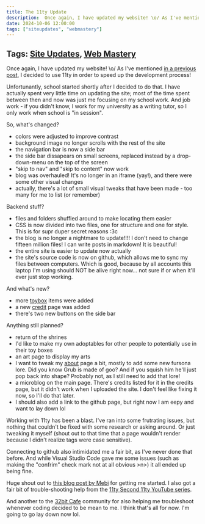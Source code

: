 ```yaml
---
title: The 11ty Update
description:  Once again, I have updated my website! \o/ As I've mentioned in a previous post, I decided to use 11ty in order to speed up the development process! 
date: 2024-10-06 12:00:00
tags: ["siteupdates", "webmastery"]
---
```

## Tags: [Site Updates](/blog/tag/site-updates), [Web Mastery](/blog/tag/web-mastery)
Once again, I have updated my website! \o/ As I've mentioned [in a previous post](/blog/posts/24-08-14), I decided to use 11ty in order to speed up the development process! 

Unfortunantly, school started shortly after I decided to do that. I have actually spent very little time on updating the site; most of the time spent between then and now was just me focusing on my school work. And job work - if you didn't know, I work for my university as a writing tutor, so I only work when school is "in session".

So, what's changed?
- colors were adjusted to improve contrast
- background image no longer scrolls with the rest of the site
- the navigation bar is now a side bar
- the side bar dissapears on small screens, replaced instead by a drop-down-menu on the top of the screen
- "skip to nav" and "skip to content" now work
- blog was overhauled! It's no longer in an iframe (yay!), and there were some other visual changes
- actually, there's a lot of small visual tweaks that have been made - too many for me to list (or remember)

Backend stuff?
- files and folders shuffled around to make locating them easier
- CSS is now divided into two files, one for structure and one for style. This is for supr duper secret reasons :3c 
- the blog is no longer a nightmare to update!!!! I don't need to change fifteen million files! I can write posts in markdown! It is beautiful!
- the entire site is easier to update now actually
- the site's source code is now on github, which allows me to sync my files between computers. Which is good, because by all accounts this laptop I'm using should NOT be alive right now... not sure if or when it'll ever just stop working.

And what's new?
- more [toybox](/toybox) items were added
- a new [credit](/credit/) page was added
- there's two new buttons on the side bar

Anything still planned?
- return of the shrines
- I'd like to make my own adoptables for other people to potentially use in their toy boxes
- an art page to display my arts
- I want to tweak my [about](/about) page a bit, mostly to add some new fursona lore. Did you know Grub is made of goo? And if you squish him he'll just pop back into shape? Probably not, as I still need to add that lore!
- a microblog on the main page. There's credits listed for it in the credits page, but it didn't work when I uploaded the site. I don't feel like fixing it now, so I'll do that later. 
- I should also add a link to the github page, but right now I am eepy and want to lay down lol

Working with 11ty has been a blast. I've ran into some frutrating issues, but nothing that couldn't be fixed with some research or asking around. Or just tweaking it myself (shout out to that time that a page wouldn't render because I didn't realize tags were case sensitive). 

Connecting to github also intimidated me a fair bit, as I've never done that before. And while Visual Studio Code gave me some issues (such as making the "confrim" check mark not at all obvious >n>) it all ended up being fine. 

Huge shout out to [this blog post by Mebi](https://afellowu.neocities.org/blog/11ty-github-and-neocities) for getting me started. I also got a fair bit of trouble-shooting help from the [11ty Second 11ty YouTube series](https://www.youtube.com/playlist?list=PLOSLUtJ_J3rrNiBBN-wn2BJ11OHiBuC1n). 

And another to the [32bit Cafe](https://32bit.cafe/) community for also helping me troubleshoot whenever coding decided to be mean to me.
I think that's all for now. I'm going to go lay down now lol.